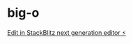 # big-o

[Edit in StackBlitz next generation editor ⚡️](https://stackblitz.com/~/github.com/tiffjai/big-o)
